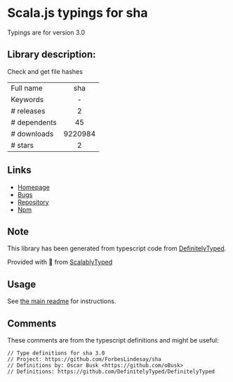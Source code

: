 
# Scala.js typings for sha

Typings are for version 3.0

## Library description:
Check and get file hashes

|                    |                 |
| ------------------ | :-------------: |
| Full name          | sha |
| Keywords           | - |
| # releases         | 2 |
| # dependents       | 45 |
| # downloads        | 9220984 |
| # stars            | 2 |

## Links
- [Homepage](https://github.com/ForbesLindesay/sha#readme)
- [Bugs](https://github.com/ForbesLindesay/sha/issues)
- [Repository](https://github.com/ForbesLindesay/sha)
- [Npm](https://www.npmjs.com/package/sha)
    


## Note
This library has been generated from typescript code from [DefinitelyTyped](https://definitelytyped.org).

Provided with :purple_heart: from [ScalablyTyped](https://github.com/oyvindberg/ScalablyTyped)

## Usage
See [the main readme](../../readme.md) for instructions.

## Comments

These comments are from the typescript definitions and might be useful:
```
// Type definitions for sha 3.0
// Project: https://github.com/ForbesLindesay/sha
// Definitions by: Oscar Busk <https://github.com/oBusk>
// Definitions: https://github.com/DefinitelyTyped/DefinitelyTyped

```

